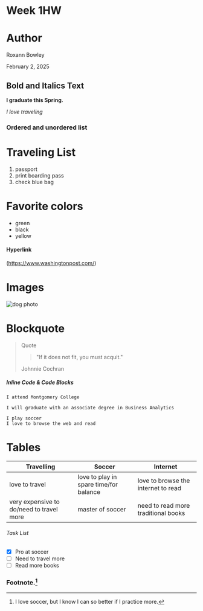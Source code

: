 # Week 1HW
# Author
Roxann Bowley

February 2, 2025

## Bold and Italics Text
**I graduate this Spring.**

*I love traveling*

### Ordered and unordered list ###

# Traveling List
1. passport
2. print boarding pass
3. check blue bag

# Favorite colors
* green
* black
* yellow

#### Hyperlink

 (https://www.washingtonpost.com/)

# Images

![dog photo](URL_of_the_dog_photo)

# Blockquote
> Quote
>> "If it does not fit, you must acquit."
>
> Johnnie Cochran

##### Inline Code & Code Blocks

`I attend Montgomery College`

`I will graduate with an associate degree in Business Analytics`

```
I play soccer
I love to browse the web and read
```

# Tables

|Travelling|Soccer | Internet |
|--------  | ----- | -------- |
|love to travel|love to play in spare time/for balance|love to browse the internet to read
|very expensive to do/need to travel more|master of soccer| need to read more traditional books

###### Task List

- [x] Pro at soccer
- [ ] Need to travel more
- [ ] Read more books

### Footnote.[^1]

[^1]: I love soccer, but I know I can so better if I practice more.





